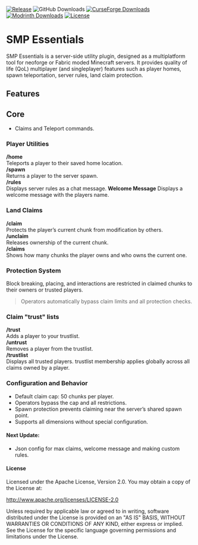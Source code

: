 [![Release](https://img.shields.io/github/v/release/Rvhoyos/QuackedSMP)](https://github.com/Rvhoyos/QuackedSMP/releases)
![GitHub Downloads](https://img.shields.io/github/downloads/Rvhoyos/QuackedSMP/total)
[![CurseForge Downloads](https://img.shields.io/curseforge/dt/1140900?label=CurseForge%20downloads)](https://www.curseforge.com/minecraft/mc-mods/quackedsmp)
[![Modrinth Downloads](https://img.shields.io/modrinth/dt/quackedsmp?label=Modrinth%20downloads)](https://modrinth.com/mod/quackedsmp)
[![License](https://img.shields.io/badge/License-Apache%202.0-blue)](LICENSE)

# SMP Essentials

SMP Essentials is a server-side utility plugin, designed as a multiplatform tool for neoforge or Fabric moded Minecraft servers. 
It provides quality of life (QoL) multiplayer (and singleplayer) features such as player homes, spawn teleportation, server rules, land claim protection.

## Features
## Core
- Claims and Teleport commands.
### Player Utilities
**/home**  
Teleports a player to their saved home location.  
**/spawn**  
Returns a player to the server spawn.  
**/rules**  
Displays server rules as a chat message.
**Welcome Message**
Displays a welcome message with the players name. 

### Land Claims
**/claim**  
Protects the player’s current chunk from modification by others.  
**/unclaim**  
Releases ownership of the current chunk.  
**/claims**  
Shows how many chunks the player owns and who owns the current one.

### Protection System
Block breaking, placing, and interactions are restricted in claimed chunks to their owners or trusted players.  
> Operators automatically bypass claim limits and all protection checks.

### Claim "trust" lists
**/trust <player>**  
Adds a player to your trustlist.  
**/untrust <player>**  
Removes a player from the trustlist.  
**/trustlist**  
Displays all trusted players.
trustlist membership applies globally across all claims owned by a player.

### Configuration and Behavior
- Default claim cap: 50 chunks per player.
- Operators bypass the cap and all restrictions.
- Spawn protection prevents claiming near the server’s shared spawn point.
- Supports all dimensions without special configuration.



#### Next Update:
- Json config for max claims, welcome message and making custom rules.

#### License

Licensed under the Apache License, Version 2.0. You may obtain a copy of the License at:

http://www.apache.org/licenses/LICENSE-2.0

Unless required by applicable law or agreed to in writing, software distributed under the License is provided on an "AS IS" BASIS, WITHOUT WARRANTIES OR CONDITIONS OF ANY KIND, either express or implied. See the License for the specific language governing permissions and limitations under the License.
